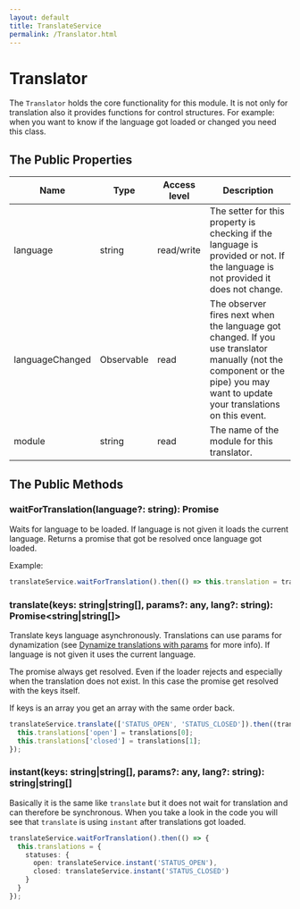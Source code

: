 ```yaml
---
layout: default
title: TranslateService
permalink: /Translator.html
---
```

# Translator

The `Translator` holds the core functionality for this module. It is not only for translation also it provides
functions for control structures. For example: when you want to know if the language got loaded or changed you need
this class.

## The Public Properties

| Name            | Type                | Access level | Description |
|-----------------|---------------------|--------------|-------------|
| language        | string              | read/write   | The setter for this property is checking if the language is provided or not. If the language is not provided it does not change. |
| languageChanged | Observable<string>  | read         | The observer fires next when the language got changed. If you use translator manually (not the component or the pipe) you may want to update your translations on this event. |
| module          | string              | read         | The name of the module for this translator. |

## The Public Methods

### waitForTranslation(language?: string): Promise<void>

Waits for language to be loaded. If language is not given it loads the current language. Returns a promise that got be 
resolved once language got loaded.

Example:

```ts
translateService.waitForTranslation().then(() => this.translation = translateService.instant('TEXT'));
```

### translate(keys: string|string[], params?: any, lang?: string): Promise<string|string[]>

Translate keys language asynchronously. Translations can use params for dynamization (see 
[Dynamize translations with params](docs/dynamize.md) for more info). If language is not given it uses the current
language.

The promise always get resolved. Even if the loader rejects and especially when the translation does not exist. In this
case the promise get resolved with the keys itself.

If keys is an array you get an array with the same order back.

```ts
translateService.translate(['STATUS_OPEN', 'STATUS_CLOSED']).then((translations) => {
  this.translations['open'] = translations[0];
  this.translations['closed'] = translations[1];
});
```

### instant(keys: string|string[], params?: any, lang?: string): string|string[]

Basically it is the same like `translate` but it does not wait for translation and can therefore be synchronous. When
you take a look in the code you will see that `translate` is using `instant` after translations got loaded.

```ts
translateService.waitForTranslation().then(() => {
  this.translations = {
    statuses: {
      open: translateService.instant('STATUS_OPEN'),
      closed: translateService.instant('STATUS_CLOSED')
    }
  }
});
```

